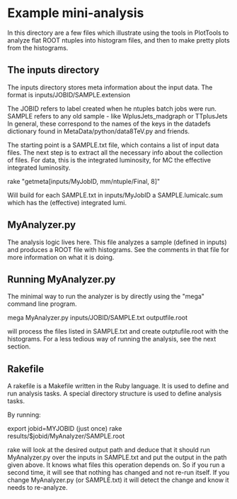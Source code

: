 Example mini-analysis
=====================

In this directory are a few files which illustrate using the tools in 
PlotTools to analyze flat ROOT ntuples into histogram files, and then to make
pretty plots from the histograms.


The inputs directory
--------------------

  The inputs directory stores meta information about the input data.  The
  format is inputs/JOBID/SAMPLE.extension

  The JOBID refers to label created when he ntuples batch jobs were run. SAMPLE
  refers to any old sample - like WplusJets\_madgraph or TTplusJets  In general,
  these correspond to the names of the keys in the datadefs dictionary found
  in MetaData/python/data8TeV.py and friends.

  The starting point is a SAMPLE.txt file, which contains a list of input
  data files.  The next step is to extract all the necessary info about the
  collection of files.  For data, this is the integrated luminosity, for MC
  the effective integrated luminosity.

  rake "getmeta[inputs/MyJobID, mm/ntuple/Final, 8]"

  Will build for each SAMPLE.txt in inputs/MyJobID a SAMPLE.lumicalc.sum
  which has the (effective) integrated lumi.  
  

MyAnalyzer.py
-------------

The analysis logic lives here.  This file analyzes a sample (defined in inputs)
and produces a ROOT file with histograms. See the comments in that file for
more information on what it is doing.

Running MyAnalyzer.py
---------------------

The minimal way to run the analyzer is by directly using the "mega" command line
program.

mega MyAnalyzer.py inputs/JOBID/SAMPLE.txt outputfile.root

will process the files listed in SAMPLE.txt and create outptufile.root with the
histograms.   For a less tedious way of running the analysis, see the next
section.

Rakefile
--------

A rakefile is a Makefile written in the Ruby language.  It is used to define
and run analysis tasks.  A special directory structure is used to define
analysis tasks.

By running:

   export jobid=MYJOBID (just once)
   rake results/$jobid/MyAnalyzer/SAMPLE.root

rake will look at the desired output path and deduce that it should run
MyAnalyzer.py over the inputs in SAMPLE.txt and put the output in the path given
above.  It knows what files this operation depends on.  So if you run a second
time, it will see that nothing has changed and not re-run itself.  If you change
MyAnalyzer.py (or SAMPLE.txt) it will detect the change and know it needs to
re-analyze.


